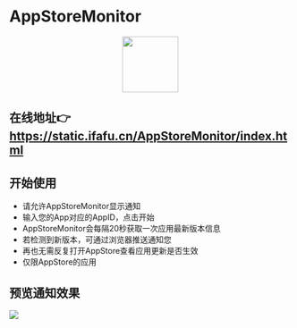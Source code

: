 # AppStoreMonitor
<div align=center><img src="https://static.ifafu.cn/AppStoreMonitorLogo.png" width="100" height="100" /></div>

## 在线地址👉 https://static.ifafu.cn/AppStoreMonitor/index.html

## 开始使用
* 请允许AppStoreMonitor显示通知
* 输入您的App对应的AppID，点击开始
* AppStoreMonitor会每隔20秒获取一次应用最新版本信息
* 若检测到新版本，可通过浏览器推送通知您
* 再也无需反复打开AppStore查看应用更新是否生效
* 仅限AppStore的应用

## 预览通知效果
![](http://www.zxlee.cn/AppStoreMonitorLogoDemo1.png)

